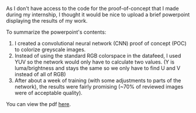As I don't have access to the code for the proof-of-concept that I made during my internship, I thought it would be nice to upload a brief powerpoint displaying the results of my work.

To summarize the powerpoint's contents:
1. I created a convolutional neural network (CNN) proof of concept (POC) to colorize greyscale images.
2. Instead of using the standard RGB colorspace in the datafeed, I used YUV so the network would only have to calculate two values. (Y is luma/brightness and stays the same so we only have to find U and V instead of all of RGB)
3. After about a week of training (with some adjustments to parts of the network), the results were fairly promising (~70% of reviewed images were of acceptable quality).

You can view the pdf [here](https://github.com/Billbo-Swaggins/TL-Colorize-Results/blob/gh-pages/Topaz%20Internship%20Final%20Presentation.pdf).
